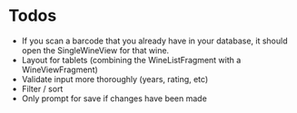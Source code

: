 Todos
=====

* If you scan a barcode that you already have in your database, it should open
  the SingleWineView for that wine.
* Layout for tablets (combining the WineListFragment with a WineViewFragment)
* Validate input more thoroughly (years, rating, etc)
* Filter / sort
* Only prompt for save if changes have been made
